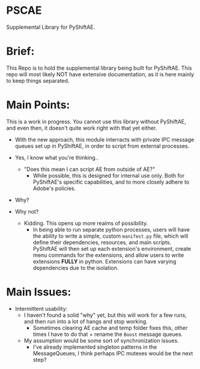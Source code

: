 # PSCAE
 Supplemental Library for PyShiftAE.

# Brief:
This Repo is to hold the supplemental library being built for PyShiftAE. This repo will most likely NOT have extensive documentation, as it is here mainly to keep things separated. 

# Main Points:
This is a work in progress. You cannot use this library without PyShiftAE, and even then, it doesn't quite work right with that yet either. 

- With the new approach, this module interracts with private IPC message queues set up in PyShiftAE, in order to script from external processes.
- Yes, I know what you're thinking.. 
    - "Does this mean I can script AE from outside of AE?"
        - While possible, this is designed for internal use only. Both for PyShiftAE's specific capabilities, and to more closely adhere to Adobe's policies. 

- Why?
- Why not?
    - Kidding. This opens up more realms of possibility. 
        - In being able to run separate python processes, users will have the ability to write a simple, custom `manifest.py` file, which will define their dependencies, resources, and main scripts. PyShiftAE will then set up each extension's environment, create menu commands for the extensions, and allow users to write extensions **FULLY** in python. Extensions can have varying dependencies due to the isolation.

# Main Issues:
- Intermittent usability:
    - I haven't found a solid "why" yet, but this will work for a few runs, and then run into a lot of hangs and stop working. 
        - Sometimes clearing AE cache and temp folder fixes this, other times I have to do that + rename the `Boost` message queues. 
    - My assumption would be some sort of synchronization issues.
        - I've already implemented singleton patterns in the MessageQueues, I think perhaps IPC mutexes would be the next step?